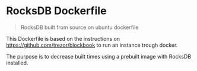 # RocksDB Dockerfile
> RocksDB built from source on ubuntu dockerfile

This Dockerfile is based on the instructions on https://github.com/trezor/blockbook to run an instance trough docker.

The purpose is to decrease built times using a prebuilt image with RocksDB installed.
